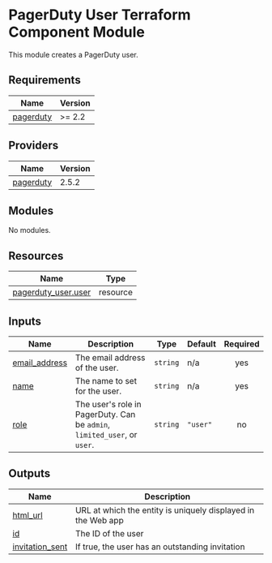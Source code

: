 # PagerDuty User Terraform Component Module

This module creates a PagerDuty user.

<!-- BEGIN_TF_DOCS -->
## Requirements

| Name | Version |
|------|---------|
| <a name="requirement_pagerduty"></a> [pagerduty](#requirement\_pagerduty) | >= 2.2 |

## Providers

| Name | Version |
|------|---------|
| <a name="provider_pagerduty"></a> [pagerduty](#provider\_pagerduty) | 2.5.2 |

## Modules

No modules.

## Resources

| Name | Type |
|------|------|
| [pagerduty_user.user](https://registry.terraform.io/providers/pagerduty/pagerduty/latest/docs/resources/user) | resource |

## Inputs

| Name | Description | Type | Default | Required |
|------|-------------|------|---------|:--------:|
| <a name="input_email_address"></a> [email\_address](#input\_email\_address) | The email address of the user. | `string` | n/a | yes |
| <a name="input_name"></a> [name](#input\_name) | The name to set for the user. | `string` | n/a | yes |
| <a name="input_role"></a> [role](#input\_role) | The user's role in PagerDuty. Can be `admin`, `limited_user`, or `user`. | `string` | `"user"` | no |

## Outputs

| Name | Description |
|------|-------------|
| <a name="output_html_url"></a> [html\_url](#output\_html\_url) | URL at which the entity is uniquely displayed in the Web app |
| <a name="output_id"></a> [id](#output\_id) | The ID of the user |
| <a name="output_invitation_sent"></a> [invitation\_sent](#output\_invitation\_sent) | If true, the user has an outstanding invitation |
<!-- END_TF_DOCS -->

